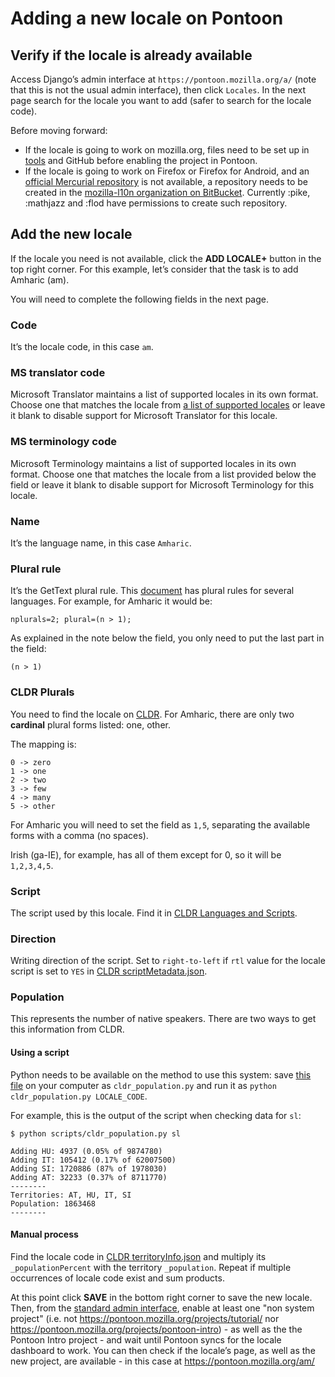 # Adding a new locale on Pontoon

## Verify if the locale is already available

Access Django’s admin interface at `https://pontoon.mozilla.org/a/` (note that this is not the usual admin interface), then click `Locales`. In the next page search for the locale you want to add (safer to search for the locale code).

Before moving forward:
* If the locale is going to work on mozilla.org, files need to be set up in [tools](../webdashboards/README.md) and GitHub before enabling the project in Pontoon.
* If the locale is going to work on Firefox or Firefox for Android, and an [official Mercurial repository](https://hg.mozilla.org/l10n-central/) is not available, a repository needs to be created in the [mozilla-l10n organization on BitBucket](https://bitbucket.org/mozilla-l10n/). Currently :pike, :mathjazz and :flod have permissions to create such repository.

## Add the new locale

If the locale you need is not available, click the **ADD LOCALE+** button in the top right corner. For this example, let’s consider that the task is to add Amharic (am).

You will need to complete the following fields in the next page.

### Code

It’s the locale code, in this case `am`.

### MS translator code

Microsoft Translator maintains a list of supported locales in its own format. Choose one that matches the locale from [a list of supported locales](https://msdn.microsoft.com/en-us/library/hh456380.aspx) or leave it blank to disable support for Microsoft Translator for this locale.

### MS terminology code

Microsoft Terminology maintains a list of supported locales in its own format. Choose one that matches the locale from a list provided below the field or leave it blank to disable support for Microsoft Terminology for this locale.

### Name

It’s the language name, in this case `Amharic`.

### Plural rule

It’s the GetText plural rule. This [document](http://docs.translatehouse.org/projects/localization-guide/en/latest/l10n/pluralforms.html) has plural rules for several languages. For example, for Amharic it would be:

```
nplurals=2; plural=(n > 1);
```

As explained in the note below the field, you only need to put the last part in the field:

```
(n > 1)
```

### CLDR Plurals

You need to find the locale on [CLDR](http://www.unicode.org/cldr/charts/dev/supplemental/language_plural_rules.html). For Amharic, there are only two **cardinal** plural forms listed: one, other.

The mapping is:

```
0 -> zero
1 -> one
2 -> two
3 -> few
4 -> many
5 -> other
```

For Amharic you will need to set the field as `1,5`, separating the available forms with a comma (no spaces).

Irish (ga-IE), for example, has all of them except for 0, so it will be `1,2,3,4,5`.

### Script

The script used by this locale. Find it in [CLDR Languages and Scripts](http://www.unicode.org/cldr/charts/latest/supplemental/languages_and_scripts.html).

### Direction

Writing direction of the script. Set to `right-to-left` if `rtl` value for the locale script is set to `YES` in [CLDR scriptMetadata.json](https://github.com/unicode-cldr/cldr-core/blob/master/scriptMetadata.json).

### Population

This represents the number of native speakers. There are two ways to get this information from CLDR.

#### Using a script

Python needs to be available on the method to use this system: save [this file](https://raw.githubusercontent.com/mozilla-l10n/documentation/master/scripts/cldr_population.py) on your computer as `cldr_population.py` and run it as `python cldr_population.py LOCALE_CODE`.

For example, this is the output of the script when checking data for `sl`:

```
$ python scripts/cldr_population.py sl

Adding HU: 4937 (0.05% of 9874780)
Adding IT: 105412 (0.17% of 62007500)
Adding SI: 1720886 (87% of 1978030)
Adding AT: 32233 (0.37% of 8711770)
--------
Territories: AT, HU, IT, SI
Population: 1863468
--------
```

#### Manual process

Find the locale code in [CLDR territoryInfo.json](https://github.com/unicode-cldr/cldr-core/blob/master/supplemental/territoryInfo.json) and multiply its `_populationPercent` with the territory `_population`. Repeat if multiple occurrences of locale code exist and sum products.

At this point click **SAVE** in the bottom right corner to save the new locale. Then, from the [standard admin interface](https://pontoon.mozilla.org/admin/),  enable at least one "non system project" (i.e. not https://pontoon.mozilla.org/projects/tutorial/ nor https://pontoon.mozilla.org/projects/pontoon-intro) - as well as the the Pontoon Intro project - and wait until Pontoon syncs for the locale dashboard to work. You can then check if the locale’s page, as well as the new project, are available - in this case at https://pontoon.mozilla.org/am/

